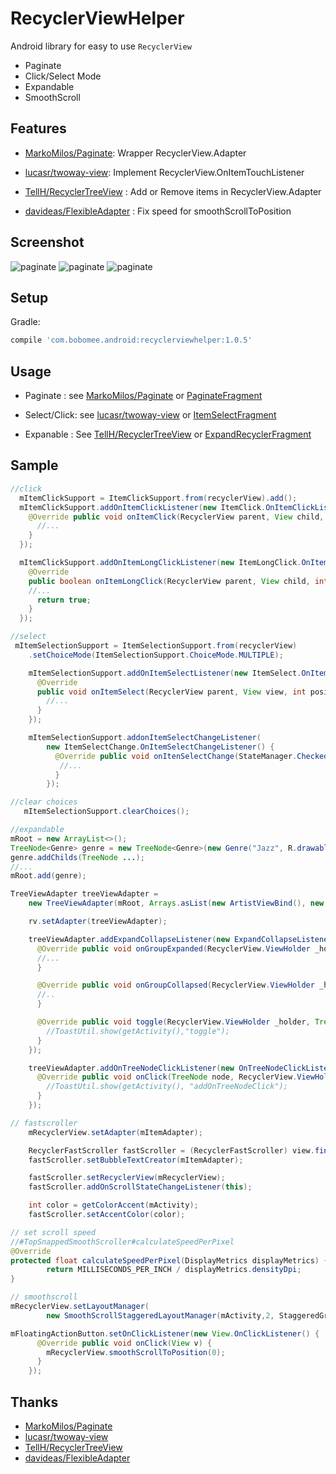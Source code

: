 RecyclerViewHelper
============

Android library for easy to use `RecyclerView`

- Paginate
- Click/Select Mode
- Expandable
- SmoothScroll

Features
--------

- [MarkoMilos/Paginate](https://github.com/MarkoMilos/Paginate): Wrapper RecyclerView.Adapter

- [lucasr/twoway-view](https://github.com/lucasr/twoway-view/): Implement RecyclerView.OnItemTouchListener

- [TellH/RecyclerTreeView](https://github.com/TellH/RecyclerTreeView) : Add or Remove items in RecyclerView.Adapter

- [davideas/FlexibleAdapter](https://github.com/davideas/FlexibleAdapter) : Fix speed for smoothScrollToPosition

Screenshot
--------

![paginate](art/demo.gif)
![paginate](art/expand.gif)
![paginate](art/smooth.gif)


Setup
--------

Gradle:
```groovy
compile 'com.bobomee.android:recyclerviewhelper:1.0.5'
```

Usage
--------

- Paginate : see [MarkoMilos/Paginate](https://github.com/MarkoMilos/Paginate) or [PaginateFragment](https://github.com/BoBoMEe/RecyclerViewHelper/blob/master/app/src/main/java/com/bobomee/android/recyclerviewhelperdemo/fragment/PaginateFragment.java)

- Select/Click: see [lucasr/twoway-view](https://github.com/lucasr/twoway-view/) or [ItemSelectFragment](https://github.com/BoBoMEe/RecyclerViewHelper/blob/master/app/src/main/java/com/bobomee/android/recyclerviewhelperdemo/fragment/ItemSelectFragment.java)

- Expanable : See [TellH/RecyclerTreeView](https://github.com/TellH/RecyclerTreeView) or [ExpandRecyclerFragment](https://github.com/BoBoMEe/RecyclerViewHelper/blob/master/app/src/main/java/com/bobomee/android/recyclerviewhelperdemo/fragment/ExpandRecyclerFragment.java)


Sample
-------

```java
//click
  mItemClickSupport = ItemClickSupport.from(recyclerView).add();
  mItemClickSupport.addOnItemClickListener(new ItemClick.OnItemClickListener() {
    @Override public void onItemClick(RecyclerView parent, View child, int position, long id) {
      //...
    }
  });

  mItemClickSupport.addOnItemLongClickListener(new ItemLongClick.OnItemLongClickListener() {
    @Override
    public boolean onItemLongClick(RecyclerView parent, View child, int position, long id) {
    //...
      return true;
    }
  });

```

```java
//select
 mItemSelectionSupport = ItemSelectionSupport.from(recyclerView)
    .setChoiceMode(ItemSelectionSupport.ChoiceMode.MULTIPLE);

    mItemSelectionSupport.addOnItemSelectListener(new ItemSelect.OnItemSelectListener() {
      @Override
      public void onItemSelect(RecyclerView parent, View view, int position, boolean checked) {
        //...
      }
    });

    mItemSelectionSupport.addonItemSelectChangeListener(
        new ItemSelectChange.OnItemSelectChangeListener() {
          @Override public void onItenSelectChange(StateManager.CheckedStates mCheckedStates) {
           //...
          }
        });

//clear choices
   mItemSelectionSupport.clearChoices();
```

```java
//expandable
mRoot = new ArrayList<>();
TreeNode<Genre> genre = new TreeNode<Genre>(new Genre("Jazz", R.drawable.ic_saxaphone);
genre.addChilds(TreeNode ...);
//...
mRoot.add(genre);

TreeViewAdapter treeViewAdapter =
    new TreeViewAdapter(mRoot, Arrays.asList(new ArtistViewBind(), new GenreViewBinder()));

    rv.setAdapter(treeViewAdapter);

    treeViewAdapter.addExpandCollapseListener(new ExpandCollapseListener() {
      @Override public void onGroupExpanded(RecyclerView.ViewHolder _holder, TreeNode _treeNode) {
      //...
      }

      @Override public void onGroupCollapsed(RecyclerView.ViewHolder _holder, TreeNode _treeNode) {
      //..
      }

      @Override public void toggle(RecyclerView.ViewHolder _holder, TreeNode _treeNode) {
        //ToastUtil.show(getActivity(),"toggle");
      }
    });

    treeViewAdapter.addOnTreeNodeClickListener(new OnTreeNodeClickListener() {
      @Override public void onClick(TreeNode node, RecyclerView.ViewHolder holder) {
        //ToastUtil.show(getActivity(), "addOnTreeNodeClick");
      }
    });

```

```java
// fastscroller
    mRecyclerView.setAdapter(mItemAdapter);

    RecyclerFastScroller fastScroller = (RecyclerFastScroller) view.findViewById(R.id.fast_scroller);
    fastScroller.setBubbleTextCreator(mItemAdapter);

    fastScroller.setRecyclerView(mRecyclerView);
    fastScroller.addOnScrollStateChangeListener(this);

    int color = getColorAccent(mActivity);
    fastScroller.setAccentColor(color);
```

```java
// set scroll speed
//#TopSnappedSmoothScroller#calculateSpeedPerPixel
@Override
protected float calculateSpeedPerPixel(DisplayMetrics displayMetrics) {
		return MILLISECONDS_PER_INCH / displayMetrics.densityDpi;
}

// smoothscroll
mRecyclerView.setLayoutManager(
        new SmoothScrollStaggeredLayoutManager(mActivity,2, StaggeredGridLayoutManager.VERTICAL));

mFloatingActionButton.setOnClickListener(new View.OnClickListener() {
      @Override public void onClick(View v) {
        mRecyclerView.smoothScrollToPosition(0);
      }
    });
```

Thanks
--------

- [MarkoMilos/Paginate](https://github.com/MarkoMilos/Paginate)
- [lucasr/twoway-view](https://github.com/lucasr/twoway-view/)
- [TellH/RecyclerTreeView](https://github.com/TellH/RecyclerTreeView)
- [davideas/FlexibleAdapter](https://github.com/davideas/FlexibleAdapter)
